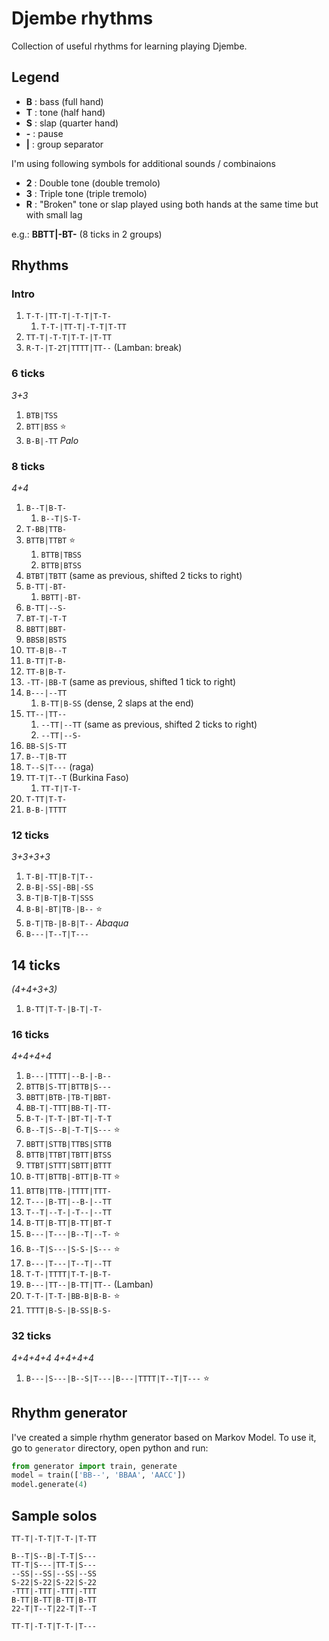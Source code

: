 # Djembe rhythms

Collection of useful rhythms for learning playing Djembe.

## Legend

* **B** : bass (full hand)
* **T** : tone (half hand)
* **S** : slap (quarter hand)
* **-** : pause
* **|** : group separator

I'm using following symbols for additional sounds / combinaions

* **2** : Double tone (double tremolo)
* **3** : Triple tone (triple tremolo)
* **R** : "Broken" tone or slap played using both hands at the same time but with small lag


e.g.: **BBTT|-BT-** (8 ticks in 2 groups)

## Rhythms

### Intro

1. `T-T-|TT-T|-T-T|T-T-`
    1. `T-T-|TT-T|-T-T|T-TT`
1. `TT-T|-T-T|T-T-|T-TT`
1. `R-T-|T-2T|TTTT|TT--` (Lamban: break)

### 6 ticks

*3+3*

1. `BTB|TSS`
1. `BTT|BSS` :star:
1. `B-B|-TT` *Palo*

### 8 ticks

*4+4*

1. `B--T|B-T-`
    1. `B--T|S-T-`
1. `T-BB|TTB-`
1. `BTTB|TTBT` :star:
    1. `BTTB|TBSS`
    1. `BTTB|BTSS`
1. `BTBT|TBTT` (same as previous, shifted 2 ticks to right)
1. `B-TT|-BT-`
    1. `BBTT|-BT-`
1. `B-TT|--S-`
1. `BT-T|-T-T`
1. `BBTT|BBT-`
1. `BBSB|BSTS`
1. `TT-B|B--T`
1. `B-TT|T-B-`
1. `TT-B|B-T-`
1. `-TT-|BB-T` (same as previous, shifted 1 tick to right)
1. `B---|--TT`
    1. `B-TT|B-SS` (dense, 2 slaps at the end)
1. `TT--|TT--`
    1. `--TT|--TT` (same as previous, shifted 2 ticks to right)
    1. `--TT|--S-`
1. `BB-S|S-TT`
1. `B--T|B-TT`
1. `T--S|T---` (raga)
1. `TT-T|T--T` (Burkina Faso)
    1. `TT-T|T-T-`
1. `T-TT|T-T-`
1. `B-B-|TTTT`

### 12 ticks

*3+3+3+3*

1. `T-B|-TT|B-T|T--`
1. `B-B|-SS|-BB|-SS`
1. `B-T|B-T|B-T|SSS`
1. `B-B|-BT|TB-|B--` :star:
1. `B-T|TB-|B-B|T--` *Abaqua*
1. `B---|T--T|T---`

## 14 ticks

*(4+4+3+3)*

1. `B-TT|T-T-|B-T|-T-`

### 16 ticks

*4+4+4+4*

1. `B---|TTTT|--B-|-B--`
1. `BTTB|S-TT|BTTB|S---`
1. `BBTT|BTB-|TB-T|BBT-`
1. `BB-T|-TTT|BB-T|-TT-`
1. `B-T-|T-T-|BT-T|-T-T`
1. `B--T|S--B|-T-T|S---` :star:
1. `BBTT|STTB|TTBS|STTB`
1. `BTTB|TTBT|TBTT|BTSS`
1. `TTBT|STTT|SBTT|BTTT`
1. `B-TT|BTTB|-BTT|B-TT` :star:
1. `BTTB|TTB-|TTTT|TTT-`
1. `T---|B-TT|--B-|--TT`
1. `T--T|--T-|-T--|--TT`
1. `B-TT|B-TT|B-TT|BT-T`
1. `B---|T---|B--T|--T-` :star:
1. `B--T|S---|S-S-|S---` :star:
1. `B---|T---|T--T|--TT`
1. `T-T-|TTTT|T-T-|B-T-`
1. `B---|TT--|B-TT|TT--` (Lamban)
1. `T-T-|T-T-|BB-B|B-B-` :star:
1. `TTTT|B-S-|B-SS|B-S-`
 
### 32 ticks

*4+4+4+4 4+4+4+4*

1. `B---|S---|B--S|T---|B---|TTTT|T--T|T---` :star:

## Rhythm generator

I've created a simple rhythm generator based on Markov Model.
To use it, go to `generator` directory, open python and run:
```py
from generator import train, generate
model = train(['BB--', 'BBAA', 'AACC'])
model.generate(4)
```

## Sample solos

```
TT-T|-T-T|T-T-|T-TT

B--T|S--B|-T-T|S---
TT-T|S---|TT-T|S---
--SS|--SS|--SS|--SS
S-22|S-22|S-22|S-22
-TTT|-TTT|-TTT|-TTT
B-TT|B-TT|B-TT|B-TT
22-T|T--T|22-T|T--T

TT-T|-T-T|T-T-|T---
```
